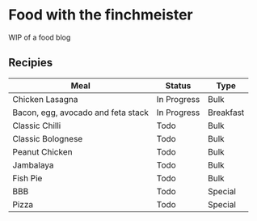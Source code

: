 # Food with the finchmeister
WIP of a food blog
## Recipies

| Meal | Status | Type |
|------|--------|------|
| Chicken Lasagna| In Progress |Bulk|
| Bacon, egg, avocado and feta stack | In Progress |Breakfast|
| Classic Chilli |Todo|Bulk|
| Classic Bolognese |Todo|Bulk|
| Peanut Chicken |Todo|Bulk|
| Jambalaya |Todo|Bulk|
| Fish Pie | Todo | Bulk|
| BBB | Todo | Special |
| Pizza | Todo | Special |

